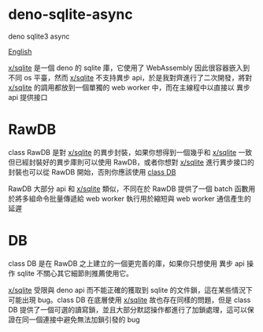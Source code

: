 # deno-sqlite-async

deno sqlite3 async

[English](README.md)

[x/sqlite](https://deno.land/x/sqlite) 是一個 deno 的 sqlite 庫，它使用了
WebAssembly 因此很容器嵌入到不同 os 平臺，然而
[x/sqlite](https://deno.land/x/sqlite) 不支持異步
api，於是我對齊進行了二次開發，將對 [x/sqlite](https://deno.land/x/sqlite)
的調用都放到一個單獨的 web worker 中，而在主線程中以直接以 異步 api 提供接口

# RawDB

class RawDB 是對 [x/sqlite](https://deno.land/x/sqlite)
的異步封裝，如果你想得到一個幾乎和 [x/sqlite](https://deno.land/x/sqlite)
一致但已經封裝好的異步庫則可以使用 RawDB，或者你想對
[x/sqlite](https://deno.land/x/sqlite) 進行異步接口的封裝也可以從 RawDB
開始，否則你應該使用 [class DB](#DB)

RawDB 大部分 api 和 [x/sqlite](https://deno.land/x/sqlite) 類似，不同在於 RawDB
提供了一個 batch 函數用於將多組命令批量傳遞給 web worker 執行用於縮短與 web
worker 通信產生的延遲

# DB

class DB 是在 RawDB 之上建立的一個更完善的庫，如果你只想使用 異步 api 操作
sqlite 不關心其它細節則推薦使用它。

[x/sqlite](https://deno.land/x/sqlite) 受限與 deno api 而不能正確的獲取到 sqlite
的文件鎖，這在某些情況下可能出現 bug。class DB 在底層使用
[x/sqlite](https://deno.land/x/sqlite) 故也存在同樣的問題，但是 class DB
提供了一個可選的讀寫鎖，並且大部分默認操作都進行了加鎖處理，這可以保證在同一個連接中避免無法加鎖引發的
bug
